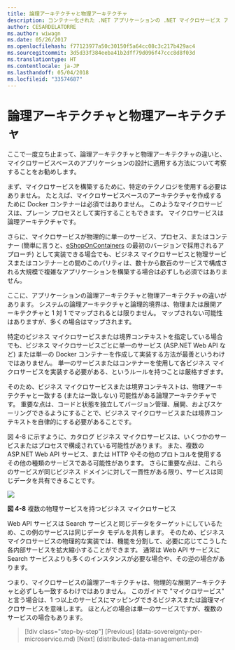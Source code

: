 ```yaml
---
title: 論理アーキテクチャと物理アーキテクチャ
description: コンテナー化された .NET アプリケーションの .NET マイクロサービス アーキテクチャ | 論理アーキテクチャと物理アーキテクチャ
author: CESARDELATORRE
ms.author: wiwagn
ms.date: 05/26/2017
ms.openlocfilehash: f77123977a50c30150f5a64cc08c3c217b429ac4
ms.sourcegitcommit: 3d5d33f384eeba41b2dff79d096f47ccc8d8f03d
ms.translationtype: HT
ms.contentlocale: ja-JP
ms.lasthandoff: 05/04/2018
ms.locfileid: "33574687"
---
```

# <a name="logical-architecture-versus-physical-architecture"></a>論理アーキテクチャと物理アーキテクチャ

ここで一度立ち止まって、論理アーキテクチャと物理アーキテクチャの違いと、マイクロサービスベースのアプリケーションの設計に適用する方法について考察することをお勧めします。

まず、マイクロサービスを構築するために、特定のテクノロジを使用する必要はありません。 たとえば、マイクロサービスベースのアーキテクチャを作成するために Docker コンテナーは必須ではありません。 このようなマイクロサービスは、プレーン プロセスとして実行することもできます。 マイクロサービスは論理アーキテクチャです。

さらに、マイクロサービスが物理的に単一のサービス、プロセス、またはコンテナー (簡単に言うと、[eShopOnContainers](http://aka.ms/MicroservicesArchitecture) の最初のバージョンで採用されるアプローチ) として実装できる場合でも、ビジネス マイクロサービスと物理サービスまたはコンテナーとの間のこのパリティは、数十から数百のサービスで構成される大規模で複雑なアプリケーションを構築する場合は必ずしも必須ではありません。

ここに、アプリケーションの論理アーキテクチャと物理アーキテクチャの違いがあります。 システムの論理アーキテクチャと論理的境界は、物理または展開アーキテクチャと 1 対 1 でマップされるとは限りません。 マップされない可能性はありますが、多くの場合はマップされます。

特定のビジネス マイクロサービスまたは境界コンテキストを指定している場合でも、ビジネス マイクロサービスごとに単一のサービス (ASP.NET Web API など) または単一の Docker コンテナーを作成して実装する方法が最善というわけではありません。 単一のサービスまたはコンテナーを使用して各ビジネス マイクロサービスを実装する必要がある、というルールを持つことは厳格すぎます。

そのため、ビジネス マイクロサービスまたは境界コンテキストは、物理アーキテクチャと一致する (または一致しない) 可能性がある論理アーキテクチャです。 重要な点は、コードと状態を独立してバージョン管理、展開、およびスケーリングできるようにすることで、ビジネス マイクロサービスまたは境界コンテキストを自律的にする必要があることです。

図 4-8 に示すように、カタログ ビジネス マイクロサービスは、いくつかのサービスまたはプロセスで構成されている可能性があります。 また、複数の ASP.NET Web API サービス、または HTTP やその他のプロトコルを使用するその他の種類のサービスである可能性があります。 さらに重要な点は、これらのサービスが同じビジネス ドメインに対して一貫性がある限り、サービスは同じデータを共有できることです。

![](./media/image8.png)

**図 4-8** 複数の物理サービスを持つビジネス マイクロサービス

Web API サービスは Search サービスと同じデータをターゲットにしているため、この例のサービスは同じデータ モデルを共有します。 そのため、ビジネス マイクロサービスの物理的な実装では、機能を分割して、必要に応じてこうした各内部サービスを拡大縮小することができます。 通常は Web API サービスに Search サービスよりも多くのインスタンスが必要な場合や、その逆の場合があります。

つまり、マイクロサービスの論理アーキテクチャは、物理的な展開アーキテクチャと必ずしも一致するわけではありません。 このガイドで "マイクロサービス" と言う場合は、1 つ以上のサービスにマッピングできるビジネスまたは論理マイクロサービスを意味します。 ほとんどの場合は単一のサービスですが、複数のサービスの場合もあります。


>[!div class="step-by-step"]
[Previous] (data-sovereignty-per-microservice.md) [Next] (distributed-data-management.md)
